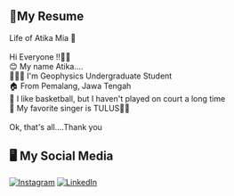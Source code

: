 ## 🌲My Resume 
Life of Atika Mia 🐳 <br><br>
Hi Everyone !!🙌🏼 <br>
😊 My name Atika.... <br>
👩🏻‍🎓 I'm Geophysics Undergraduate Student <br>
🏠 From Pemalang, Jawa Tengah <br>
🏀 I like basketball, but I haven't played on court a long time <br>
🥰 My favorite singer is TULUS🫶🏻 <br><br>
Ok, that's all....Thank you <br>
## 🖥️ My Social Media
[![Instagram](https://img.shields.io/badge/Instagram-%23E4405F.svg?logo=Instagram&logoColor=white)](https://www.instagram.com/attka.dh/)
[![LinkedIn](https://img.shields.io/badge/LinkedIn-%230077B5.svg?logo=linkedin&logoColor=white)](https://www.linkedin.com/in/atika-mia-ramadhani-91b693278/)

